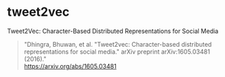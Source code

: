 # tweet2vec

Tweet2Vec: Character-Based Distributed Representations for Social Media  
>"Dhingra, Bhuwan, et al. "Tweet2vec: Character-based distributed representations for social media." arXiv preprint arXiv:1605.03481 (2016)."  
<https://arxiv.org/abs/1605.03481>  

